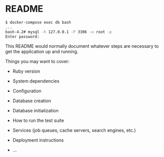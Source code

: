 # README

```sh
$ docker-compose exec db bash
...
bash-4.2# mysql -h 127.0.0.1 -P 3306 -u root -p
Enter password:
```


This README would normally document whatever steps are necessary to get the
application up and running.

Things you may want to cover:

* Ruby version

* System dependencies

* Configuration

* Database creation

* Database initialization

* How to run the test suite

* Services (job queues, cache servers, search engines, etc.)

* Deployment instructions

* ...
